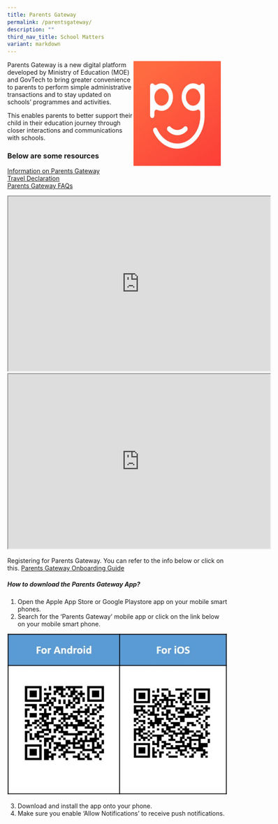 ```yaml
---
title: Parents Gateway
permalink: /parentsgateway/
description: ""
third_nav_title: School Matters
variant: markdown
---
```

<img src="/images/Parents Gateway/parentsgateway.jpg" style="width:200px;height:240px;margin-right:15px;" align="right">

Parents Gateway is a new digital platform developed by Ministry of Education (MOE) and GovTech to bring greater convenience to parents to perform simple administrative transactions and to stay updated on schools’ programmes and activities.  
  
This enables parents to better support their child in their education journey through closer interactions and communications with schools.

### Below are some resources

[Information on Parents Gateway](/files/Parents%20Gateway/Information-for-new-Parents-Gateway.pdf)<br>
[Travel Declaration](/files/Parents%20Gateway/Travel-Declaration-Update-Personal-Information.pdf)<br>
[Parents Gateway FAQs](/files/Parents%20Gateway/Frequently-Asked-Questions-For-Parents.pdf)

<iframe width="600" height="400" src="https://www.youtube.com/embed/EKpiTM5axNA">
</iframe><br>
	
<iframe width="600" height="400" src="https://www.youtube.com/embed/PCM5o8jAncc">
</iframe>
	
Registering for Parents Gateway.
You can refer to the info below or click on this. [Parents Gateway Onboarding Guide](/files/Parents/Annex_A___Instructions_on_Onboarding_Parents_Gateway.pdf)

	
##### How to download the Parents Gateway App?
1.  Open the Apple App Store or Google Playstore app on your mobile smart phones.
2.  Search for the ‘Parents Gateway’ mobile app or click on the link below on your mobile smart phone.
<img src="/images/Parents Gateway/QR.jpg">

3. Download and install the app onto your phone.
4. Make sure you enable ‘Allow Notifications’ to receive push notifications.